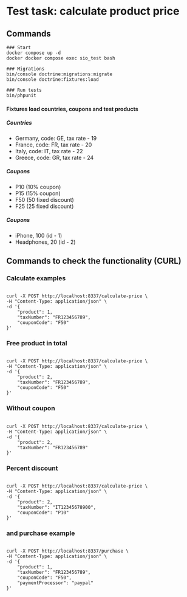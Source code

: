 # Test task: calculate product price

## Commands

```shell
### Start
docker compose up -d
docker docker compose exec sio_test bash

### Migrations
bin/console doctrine:migrations:migrate
bin/console doctrine:fixtures:load

### Run tests
bin/phpunit

```

#### Fixtures load countries, coupons and test products
##### Countries
- Germany, code: GE, tax rate - 19
- France, code: FR, tax rate - 20
- Italy, code: IT, tax rate - 22
- Greece, code: GR, tax rate - 24
##### Coupons
- P10 (10% coupon)
- P15 (15% coupon)
- F50 (50 fixed discount)
- F25 (25 fixed discount)
##### Coupons
- iPhone, 100 (id - 1)
- Headphones, 20 (id - 2)

## Commands to check the functionality (CURL)
### Calculate examples
```shell

curl -X POST http://localhost:8337/calculate-price \
-H "Content-Type: application/json" \
-d '{
    "product": 1,
    "taxNumber": "FR123456789",
    "couponCode": "F50"
}'

```
### Free product in total
```shell

curl -X POST http://localhost:8337/calculate-price \
-H "Content-Type: application/json" \
-d '{
    "product": 2,
    "taxNumber": "FR123456789",
    "couponCode": "F50"
}'

```
### Without coupon 
```shell

curl -X POST http://localhost:8337/calculate-price \
-H "Content-Type: application/json" \
-d '{
    "product": 2,
    "taxNumber": "FR123456789"
}'

```
### Percent discount
```shell

curl -X POST http://localhost:8337/calculate-price \
-H "Content-Type: application/json" \
-d '{
    "product": 2,
    "taxNumber": "IT12345678900",
    "couponCode": "P10"
}'

```
### and purchase example

```shell

curl -X POST http://localhost:8337/purchase \
-H "Content-Type: application/json" \
-d '{
    "product": 1,
    "taxNumber": "FR123456789",
    "couponCode": "F50",
    "paymentProcessor": "paypal"
}'


```